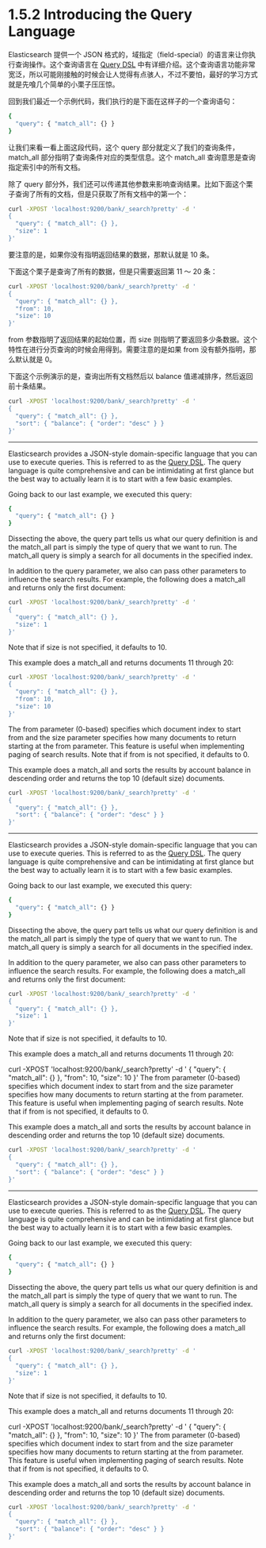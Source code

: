 # 1.5.2 Introducing the Query Language

Elasticsearch 提供一个 JSON 格式的，域指定（field-special）的语言来让你执行查询操作。这个查询语言在 [Query DSL](https://www.elastic.co/guide/en/elasticsearch/reference/current/query-dsl.html) 中有详细介绍。这个查询语言功能非常宽泛，所以可能刚接触的时候会让人觉得有点骇人，不过不要怕，最好的学习方式就是先喰几个简单的小栗子压压惊。

回到我们最近一个示例代码，我们执行的是下面在这样子的一个查询语句：

```bash
{
  "query": { "match_all": {} }
}
```

让我们来看一看上面这段代码，这个 query 部分就定义了我们的查询条件，match_all 部分指明了查询条件对应的类型信息。这个 match_all 查询意思是查询指定索引中的所有文档。

除了 query 部分外，我们还可以传递其他参数来影响查询结果。比如下面这个栗子查询了所有的文档，但是只获取了所有文档中的第一个：

```bash
curl -XPOST 'localhost:9200/bank/_search?pretty' -d '
{
  "query": { "match_all": {} },
  "size": 1
}'
```

要注意的是，如果你没有指明返回结果的数据，那默认就是 10 条。

下面这个栗子是查询了所有的数据，但是只需要返回第 11 ～ 20 条：

```bash
curl -XPOST 'localhost:9200/bank/_search?pretty' -d '
{
  "query": { "match_all": {} },
  "from": 10,
  "size": 10
}'
```

from 参数指明了返回结果的起始位置，而 size 则指明了要返回多少条数据。这个特性在进行分页查询的时候会用得到。需要注意的是如果 from 没有额外指明，那么默认就是 0。

下面这个示例演示的是，查询出所有文档然后以 balance 值递减排序，然后返回前十条结果。

```bash
curl -XPOST 'localhost:9200/bank/_search?pretty' -d '
{
  "query": { "match_all": {} },
  "sort": { "balance": { "order": "desc" } }
}'
```

***

Elasticsearch provides a JSON-style domain-specific language that you can use to execute queries. This is referred to as the [Query DSL](https://www.elastic.co/guide/en/elasticsearch/reference/current/query-dsl.html). The query language is quite comprehensive and can be intimidating at first glance but the best way to actually learn it is to start with a few basic examples.

Going back to our last example, we executed this query:

```bash
{
  "query": { "match_all": {} }
}
```

Dissecting the above, the query part tells us what our query definition is and the match_all part is simply the type of query that we want to run. The match_all query is simply a search for all documents in the specified index.

In addition to the query parameter, we also can pass other parameters to influence the search results. For example, the following does a match_all and returns only the first document:

```bash
curl -XPOST 'localhost:9200/bank/_search?pretty' -d '
{
  "query": { "match_all": {} },
  "size": 1
}'
```

Note that if size is not specified, it defaults to 10.

This example does a match_all and returns documents 11 through 20:

```bash
curl -XPOST 'localhost:9200/bank/_search?pretty' -d '
{
  "query": { "match_all": {} },
  "from": 10,
  "size": 10
}'
```

The from parameter (0-based) specifies which document index to start from and the size parameter specifies how many documents to return starting at the from parameter. This feature is useful when implementing paging of search results. Note that if from is not specified, it defaults to 0.

This example does a match_all and sorts the results by account balance in descending order and returns the top 10 (default size) documents.

```bash
curl -XPOST 'localhost:9200/bank/_search?pretty' -d '
{
  "query": { "match_all": {} },
  "sort": { "balance": { "order": "desc" } }
}'
```

***

Elasticsearch provides a JSON-style domain-specific language that you can use to execute queries. This is referred to as the [Query DSL](https://www.elastic.co/guide/en/elasticsearch/reference/current/query-dsl.html). The query language is quite comprehensive and can be intimidating at first glance but the best way to actually learn it is to start with a few basic examples.

Going back to our last example, we executed this query:

```bash
{
  "query": { "match_all": {} }
}
```

Dissecting the above, the query part tells us what our query definition is and the match_all part is simply the type of query that we want to run. The match_all query is simply a search for all documents in the specified index.

In addition to the query parameter, we also can pass other parameters to influence the search results. For example, the following does a match_all and returns only the first document:

```bash
curl -XPOST 'localhost:9200/bank/_search?pretty' -d '
{
  "query": { "match_all": {} },
  "size": 1
}'
```

Note that if size is not specified, it defaults to 10.

This example does a match_all and returns documents 11 through 20:

curl -XPOST 'localhost:9200/bank/_search?pretty' -d '
{
  "query": { "match_all": {} },
  "from": 10,
  "size": 10
}'
The from parameter (0-based) specifies which document index to start from and the size parameter specifies how many documents to return starting at the from parameter. This feature is useful when implementing paging of search results. Note that if from is not specified, it defaults to 0.

This example does a match_all and sorts the results by account balance in descending order and returns the top 10 (default size) documents.

```bash
curl -XPOST 'localhost:9200/bank/_search?pretty' -d '
{
  "query": { "match_all": {} },
  "sort": { "balance": { "order": "desc" } }
}'
```



***

Elasticsearch provides a JSON-style domain-specific language that you can use to execute queries. This is referred to as the [Query DSL](https://www.elastic.co/guide/en/elasticsearch/reference/current/query-dsl.html). The query language is quite comprehensive and can be intimidating at first glance but the best way to actually learn it is to start with a few basic examples.

Going back to our last example, we executed this query:

```bash
{
  "query": { "match_all": {} }
}
```

Dissecting the above, the query part tells us what our query definition is and the match_all part is simply the type of query that we want to run. The match_all query is simply a search for all documents in the specified index.

In addition to the query parameter, we also can pass other parameters to influence the search results. For example, the following does a match_all and returns only the first document:

```bash
curl -XPOST 'localhost:9200/bank/_search?pretty' -d '
{
  "query": { "match_all": {} },
  "size": 1
}'
```

Note that if size is not specified, it defaults to 10.

This example does a match_all and returns documents 11 through 20:

curl -XPOST 'localhost:9200/bank/_search?pretty' -d '
{
  "query": { "match_all": {} },
  "from": 10,
  "size": 10
}'
The from parameter (0-based) specifies which document index to start from and the size parameter specifies how many documents to return starting at the from parameter. This feature is useful when implementing paging of search results. Note that if from is not specified, it defaults to 0.

This example does a match_all and sorts the results by account balance in descending order and returns the top 10 (default size) documents.

```bash
curl -XPOST 'localhost:9200/bank/_search?pretty' -d '
{
  "query": { "match_all": {} },
  "sort": { "balance": { "order": "desc" } }
}'
```
